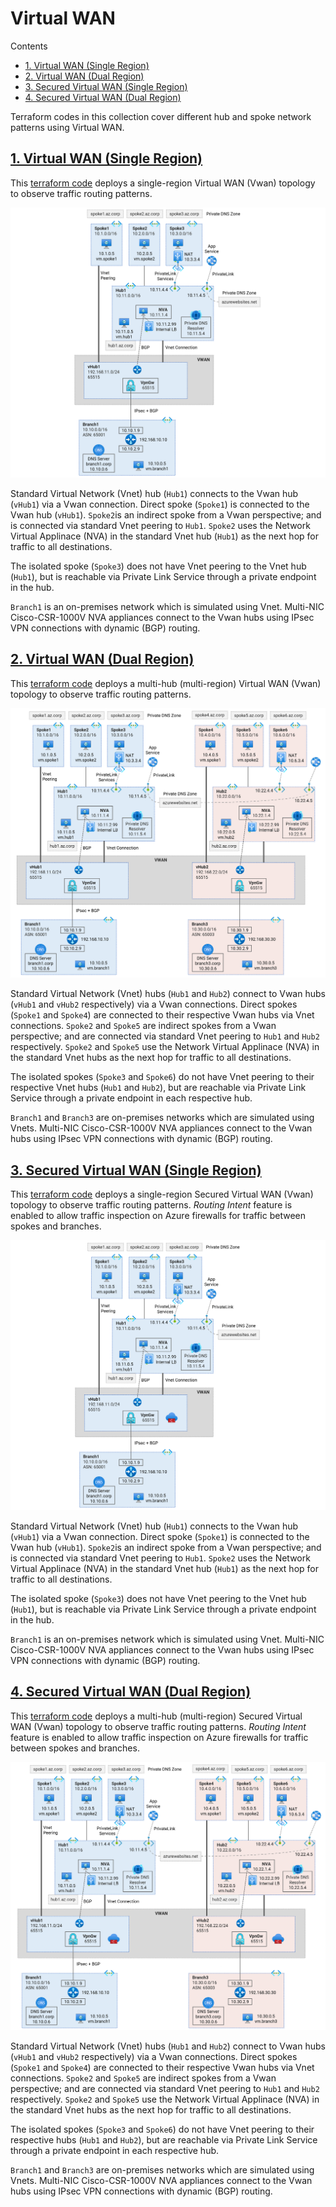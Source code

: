 
# Virtual WAN <!-- omit from toc -->

Contents
<!-- TOC -->
- [1. Virtual WAN (Single Region)](#1-virtual-wan-single-region)
- [2. Virtual WAN (Dual Region)](#2-virtual-wan-dual-region)
- [3. Secured Virtual WAN (Single Region)](#3-secured-virtual-wan-single-region)
- [4. Secured Virtual WAN (Dual Region)](#4-secured-virtual-wan-dual-region)
<!-- /TOC -->

Terraform codes in this collection cover different hub and spoke network patterns using Virtual WAN.

## [1. Virtual WAN (Single Region)](../2-virtual-wan/1-vwan-single-region/)

This [terraform code](../2-virtual-wan/1-vwan-single-region/) deploys a single-region Virtual WAN (Vwan) topology to observe traffic routing patterns.

![Virtual WAN (Single Region)](../images/scenarios/2-1-vwan-single-region.png)

Standard Virtual Network (Vnet) hub (`Hub1`) connects to the Vwan hub (`vHub1`) via a Vwan connection. Direct spoke (`Spoke1`) is connected to the Vwan hub (`vHub1`). `Spoke2`is an indirect spoke from a Vwan perspective; and is connected via standard Vnet peering to `Hub1`. `Spoke2` uses the Network Virtual Applinace (NVA) in the standard Vnet hub (`Hub1`) as the next hop for traffic to all destinations.

The isolated spoke (`Spoke3`) does not have Vnet peering to the Vnet hub (`Hub1`), but is reachable via Private Link Service through a private endpoint in the hub.

`Branch1` is an on-premises network which is simulated using Vnet. Multi-NIC Cisco-CSR-1000V NVA appliances connect to the Vwan hubs using IPsec VPN connections with dynamic (BGP) routing.

## [2. Virtual WAN (Dual Region)](../2-virtual-wan/2-vwan-dual-region/)

This [terraform code](../2-virtual-wan/2-vwan-dual-region/) deploys a multi-hub (multi-region) Virtual WAN (Vwan) topology to observe traffic routing patterns.

![Virtual WAN (Dual Region)](../images/scenarios/2-2-vwan-dual-region.png)

Standard Virtual Network (Vnet) hubs (`Hub1` and `Hub2`) connect to Vwan hubs (`vHub1` and `vHub2` respectively) via a Vwan connections. Direct spokes (`Spoke1` and `Spoke4`) are connected to their respective Vwan hubs via Vnet connections. `Spoke2` and `Spoke5` are indirect spokes from a Vwan perspective; and are connected via standard Vnet peering to `Hub1` and `Hub2` respectively. `Spoke2` and `Spoke5` use the Network Virtual Applinace (NVA) in the standard Vnet hubs as the next hop for traffic to all destinations.

The isolated spokes (`Spoke3` and `Spoke6`) do not have Vnet peering to their respective Vnet hubs (`Hub1` and `Hub2`), but are reachable via Private Link Service through a private endpoint in each respective hub.

`Branch1` and `Branch3` are on-premises networks which are simulated using Vnets. Multi-NIC Cisco-CSR-1000V NVA appliances connect to the Vwan hubs using IPsec VPN connections with dynamic (BGP) routing.

## [3. Secured Virtual WAN (Single Region)](../2-virtual-wan/3-vwan-sec-single-region/)

This [terraform code](../2-virtual-wan/3-vwan-sec-single-region/) deploys a single-region Secured Virtual WAN (Vwan) topology to observe traffic routing patterns. *Routing Intent* feature is enabled to allow traffic inspection on Azure firewalls for traffic between spokes and branches.

![Secured Virtual WAN (Single Region)](../images/scenarios/2-3-vwan-sec-single-region.png)

Standard Virtual Network (Vnet) hub (`Hub1`) connects to the Vwan hub (`vHub1`) via a Vwan connection. Direct spoke (`Spoke1`) is connected to the Vwan hub (`vHub1`). `Spoke2`is an indirect spoke from a Vwan perspective; and is connected via standard Vnet peering to `Hub1`. `Spoke2` uses the Network Virtual Applinace (NVA) in the standard Vnet hub (`Hub1`) as the next hop for traffic to all destinations.

The isolated spoke (`Spoke3`) does not have Vnet peering to the Vnet hub (`Hub1`), but is reachable via Private Link Service through a private endpoint in the hub.

`Branch1` is an on-premises network which is simulated using Vnet. Multi-NIC Cisco-CSR-1000V NVA appliances connect to the Vwan hubs using IPsec VPN connections with dynamic (BGP) routing.

## [4. Secured Virtual WAN (Dual Region)](../2-virtual-wan/4-vwan-sec-dual-region/)

This [terraform code](../2-virtual-wan/4-vwan-sec-dual-region/) deploys a multi-hub (multi-region) Secured Virtual WAN (Vwan) topology to observe traffic routing patterns. *Routing Intent* feature is enabled to allow traffic inspection on Azure firewalls for traffic between spokes and branches.

![Secured Virtual WAN (Dual Region)](../images/scenarios/2-4-vwan-sec-dual-region.png)

Standard Virtual Network (Vnet) hubs (`Hub1` and `Hub2`) connect to Vwan hubs (`vHub1` and `vHub2` respectively) via a Vwan connections. Direct spokes (`Spoke1` and `Spoke4`) are connected to their respective Vwan hubs via Vnet connections. `Spoke2` and `Spoke5` are indirect spokes from a Vwan perspective; and are connected via standard Vnet peering to `Hub1` and `Hub2` respectively. `Spoke2` and `Spoke5` use the Network Virtual Applinace (NVA) in the standard Vnet hubs as the next hop for traffic to all destinations.

The isolated spokes (`Spoke3` and `Spoke6`) do not have Vnet peering to their respective hubs (`Hub1` and `Hub2`), but are reachable via Private Link Service through a private endpoint in each respective hub.

`Branch1` and `Branch3` are on-premises networks which are simulated using Vnets. Multi-NIC Cisco-CSR-1000V NVA appliances connect to the Vwan hubs using IPsec VPN connections with dynamic (BGP) routing.


